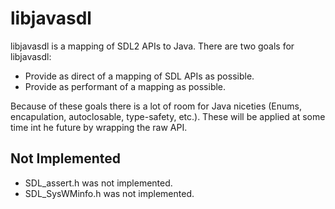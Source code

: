 # libjavasdl
libjavasdl is a mapping of SDL2 APIs to Java. There are two goals for libjavasdl:
* Provide as direct of a mapping of SDL APIs as possible.
* Provide as performant of a mapping as possible.

Because of these goals there is a lot of room for Java niceties (Enums, encapulation, autoclosable, type-safety, etc.).
These will be applied at some time int he future by wrapping the raw API.

## Not Implemented
* SDL_assert.h was not implemented.
* SDL_SysWMinfo.h was not implemented.
